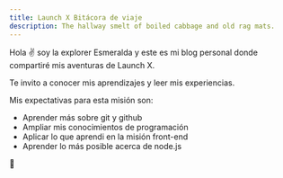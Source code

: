 ```yaml
---
title: Launch X Bitácora de viaje
description: The hallway smelt of boiled cabbage and old rag mats.
---
```


Hola ✌️  soy la explorer Esmeralda y este es mi blog personal donde compartiré mis aventuras de Launch X.

Te invito a conocer mis aprendizajes y leer mis experiencias.

Mis expectativas para esta misión son:

- Aprender más sobre git y github
- Ampliar mis conocimientos de programación
- Aplicar lo que aprendi en la misión front-end
- Aprender lo más posible acerca de node.js

🚀
